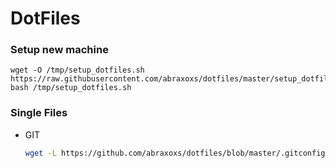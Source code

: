 # DotFiles

### Setup new machine

```
wget -O /tmp/setup_dotfiles.sh https://raw.githubusercontent.com/abraxoxs/dotfiles/master/setup_dotfiles.sh
bash /tmp/setup_dotfiles.sh
```

### Single Files

- GIT
  ```bash
  wget -L https://github.com/abraxoxs/dotfiles/blob/master/.gitconfig
  ```


